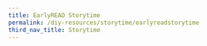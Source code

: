 ```yaml
---
title: EarlyREAD Storytime
permalink: /diy-resources/storytime/earlyreadstorytime
third_nav_title: Storytime
---
```

